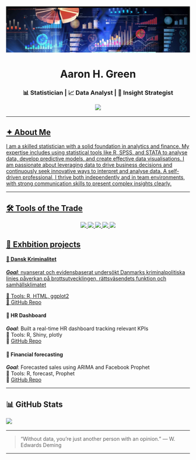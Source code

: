 ![Design and Development](https://github.com/arhgreen/arhgreen/blob/main/stats.jpeg)
<h1 align="center"> <strong>Aaron H. Green</strong> </h1>
<h3 align="center">📊 Statistician | 📈 Data Analyst | 🎯 Insight Strategist</h3>

<p align="center">
    </a>
  <a href="https://www.linkedin.com/in/aaron-h-green-abb827197/">
    <img src="https://custom-icon-badges.demolab.com/badge/LinkedIn-0A66C2?logo=linkedin-white&logoColor=fff" />
  </a>
  <a href="mailto:aaron.hgreen1@outlook.com">
    <i class="fa-solid fa-envelope"></i>
</p>

---

## ✦ About Me

I am a skilled statistician with a solid foundation in analytics and finance. My expertise includes using statistical tools like R, SPSS, and STATA to analyse data, develop predictive models, and create effective data visualisations. I am passionate about leveraging data to drive business decisions and continuously seek innovative ways to interpret and analyse data. A self-driven professional, I thrive both independently and in team environments, with strong communication skills to present complex insights clearly.

---
## 🛠️ Tools of the Trade

<p align="center">
  <img src="https://img.shields.io/badge/R-Statistics & Data Science-blue?style=flat-square&logo=R&logoColor=white" />
  <img src="https://img.shields.io/badge/SQL-Data Access-blue?style=flat-square&logo=postgresql&logoColor=white" />
  <img src="https://img.shields.io/badge/Tableau & Shiny-Visualization-orange?style=flat-square&logo=tableau&logoColor=white" />
  <img src="https://img.shields.io/badge/Power BI-Business Intelligence-yellow?style=flat-square&logo=powerbi&logoColor=black" />
  <img src="https://img.shields.io/badge/Excel-Advanced-green?style=flat-square&logo=microsoft-excel&logoColor=white" />
</p>


## 🧩 Exhbition projects

#### 📌 Dansk Kriminalitet
_**Goal**_: nyanserat och evidensbaserat undersökt Danmarks kriminalpolitiska linjes påverkan på brottsutvecklingen, rättsväsendets funktion och samhällsklimatet

🧪 Tools: R, HTML, ggplot2  
🔗 [GitHub Repo](#)

#### 📌 HR Dashboard
_**Goal**_: Built a real-time HR dashboard tracking relevant KPIs  
🧪 Tools: R, Shiny, plotly  
🔗 [GitHub Repo](#)

#### 📌 Financial forecasting 
_**Goal**_: Forecasted sales using ARIMA and Facebook Prophet  
🧪 Tools: R, forecast, Prophet  
🔗 [GitHub Repo](#)

---

## 📊 GitHub Stats

<p align="left">
  <img src="https://github-readme-stats.vercel.app/api/top-langs/?username=arhgreen&layout=compact&hide=html,css&theme=default" />
</p>

---
> “Without data, you’re just another person with an opinion.” — W. Edwards Deming
---
